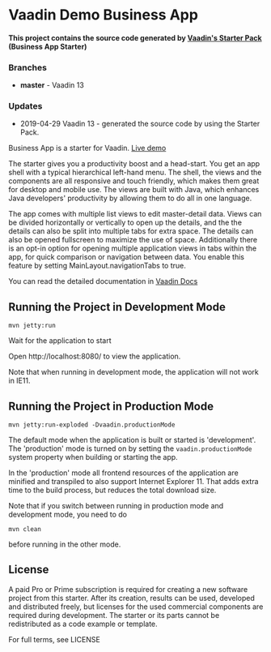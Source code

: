 # Vaadin Demo Business App

#### This project contains the source code generated by [Vaadin's Starter Pack](https://vaadin.com/start) (Business App Starter)

### Branches
* **master** - Vaadin 13

### Updates
* 2019-04-29  Vaadin 13 - generated the source code by using the Starter Pack.

Business App is a starter for Vaadin. [Live demo](https://business.demo.vaadin.com/)

The starter gives you a productivity boost and a head-start. You get an app shell with a typical hierarchical left-hand menu. The shell, the views and the components are all responsive and touch friendly, which makes them great for desktop and mobile use. The views are built with Java, which enhances Java developers' productivity by allowing them to do all in one language.

The app comes with multiple list views to edit master-detail data. Views can be divided horizontally or vertically to open up the details, and the the details can also be split into multiple tabs for extra space. The details can also be opened fullscreen to maximize the use of space. Additionally there is an opt-in option for opening multiple application views in tabs within the app, for quick comparison or navigation between data. You enable this feature by setting MainLayout.navigationTabs to true.

You can read the detailed documentation in [Vaadin Docs](https://vaadin.com/docs/businessapp/overview.html)

## Running the Project in Development Mode

`mvn jetty:run`

Wait for the application to start

Open http://localhost:8080/ to view the application.

Note that when running in development mode, the application will not work in IE11.

## Running the Project in Production Mode

`mvn jetty:run-exploded -Dvaadin.productionMode`

The default mode when the application is built or started is 'development'. The 'production' mode is turned on by setting the `vaadin.productionMode` system property when building or starting the app.

In the 'production' mode all frontend resources of the application are minified and transpiled to also support Internet Explorer 11. That adds extra time to the build process, but reduces the total download size.

Note that if you switch between running in production mode and development mode, you need to do
```
mvn clean
```
before running in the other mode.

## License
A paid Pro or Prime subscription is required for creating a new software project from this starter. After its creation, results can be used, developed and distributed freely, but licenses for the used commercial components are required during development. The starter or its parts cannot be redistributed as a code example or template.

For full terms, see LICENSE
